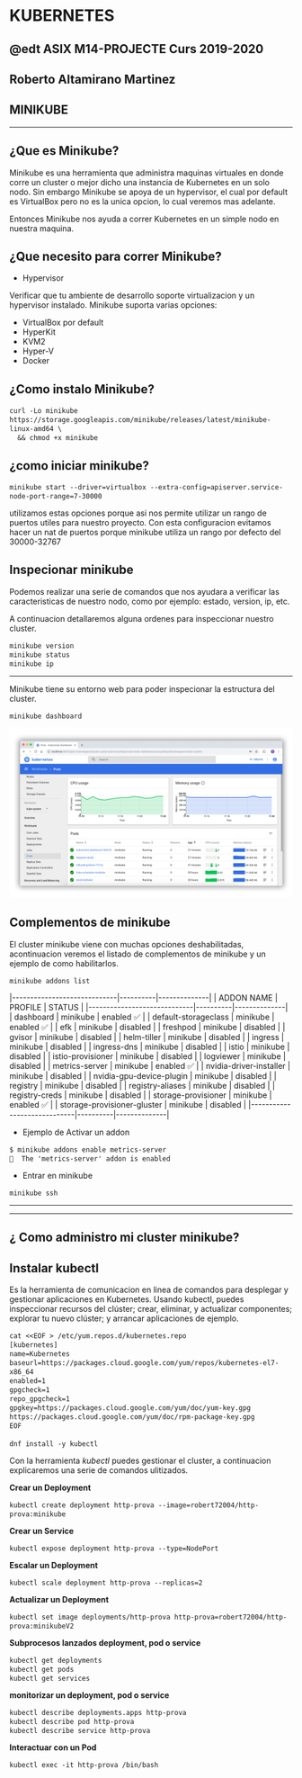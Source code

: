 # KUBERNETES
## @edt ASIX M14-PROJECTE Curs 2019-2020
## Roberto Altamirano Martinez
## MINIKUBE
---

## ¿Que es Minikube?

Minikube es una herramienta que administra maquinas virtuales en donde corre un cluster o mejor dicho una instancia de Kubernetes en un solo nodo.
Sin embargo Minikube se apoya de un hypervisor, el cual por default es VirtualBox pero no es la unica opcion, lo cual veremos mas adelante.

Entonces Minikube nos ayuda a correr Kubernetes en un simple nodo en nuestra maquina.

## ¿Que necesito para correr Minikube?

* Hypervisor

Verificar que tu ambiente de desarrollo soporte virtualizacion y un hypervisor instalado.
Minikube suporta varias opciones:

- VirtualBox por default
- HyperKit
- KVM2
- Hyper-V
- Docker



## ¿Como instalo Minikube?

```
curl -Lo minikube https://storage.googleapis.com/minikube/releases/latest/minikube-linux-amd64 \
  && chmod +x minikube
```

## ¿como iniciar minikube?

```
minikube start --driver=virtualbox --extra-config=apiserver.service-node-port-range=7-30000
```

utilizamos estas opciones porque asi nos permite utilizar un rango de puertos utiles para nuestro proyecto.
Con esta configuracion evitamos hacer un nat de puertos porque minikube utiliza un rango por defecto del 30000-32767

## Inspecionar minikube

Podemos realizar una serie de comandos que nos ayudara a verificar las caracteristicas de nuestro nodo, como por ejemplo: estado, version, ip, etc.

A continuacion detallaremos alguna ordenes para inspeccionar nuestro cluster.

```
minikube version
minikube status
minikube ip
```
---

Minikube tiene su entorno web para poder inspecionar la estructura del cluster.

```
minikube dashboard
```

![alt cloud](https://github.com/isx47262285/Project_kubernetes/blob/master/aux/ui-dashboard.png)


## Complementos de minikube

El cluster minikube viene con muchas opciones deshabilitadas, acontinuacion veremos el listado de complementos de minikube y un ejemplo de como 
habilitarlos.

```
minikube addons list
```

|-----------------------------|----------|--------------|
|         ADDON NAME          | PROFILE  |    STATUS    |
|-----------------------------|----------|--------------|
| dashboard                   | minikube | enabled ✅   |
| default-storageclass        | minikube | enabled ✅   |
| efk                         | minikube | disabled     |
| freshpod                    | minikube | disabled     |
| gvisor                      | minikube | disabled     |
| helm-tiller                 | minikube | disabled     |
| ingress                     | minikube | disabled     |
| ingress-dns                 | minikube | disabled     |
| istio                       | minikube | disabled     |
| istio-provisioner           | minikube | disabled     |
| logviewer                   | minikube | disabled     |
| metrics-server              | minikube | enabled ✅   |
| nvidia-driver-installer     | minikube | disabled     |
| nvidia-gpu-device-plugin    | minikube | disabled     |
| registry                    | minikube | disabled     |
| registry-aliases            | minikube | disabled     |
| registry-creds              | minikube | disabled     |
| storage-provisioner         | minikube | enabled ✅   |
| storage-provisioner-gluster | minikube | disabled     |
|-----------------------------|----------|--------------|


* Ejemplo de Activar un addon

```
$ minikube addons enable metrics-server
🌟  The 'metrics-server' addon is enabled

```


* Entrar en minikube

```
minikube ssh
```

---
---

## ¿ Como administro mi cluster minikube?

## Instalar **kubectl** 

Es la herramienta de comunicacion en linea de comandos para desplegar y gestionar aplicaciones en Kubernetes.
Usando kubectl, puedes inspeccionar recursos del clúster; crear, eliminar, y actualizar componentes; explorar tu nuevo clúster; y arrancar aplicaciones de ejemplo.


```
cat <<EOF > /etc/yum.repos.d/kubernetes.repo
[kubernetes]
name=Kubernetes
baseurl=https://packages.cloud.google.com/yum/repos/kubernetes-el7-x86_64
enabled=1
gpgcheck=1
repo_gpgcheck=1
gpgkey=https://packages.cloud.google.com/yum/doc/yum-key.gpg https://packages.cloud.google.com/yum/doc/rpm-package-key.gpg
EOF

dnf install -y kubectl
```


Con la herramienta *kubectl* puedes gestionar el cluster, a continuacion explicaremos una serie de comandos ulitizados.

**Crear un Deployment**

```
kubectl create deployment http-prova --image=robert72004/http-prova:minikube
```

**Crear un Service**

```
kubectl expose deployment http-prova --type=NodePort
```

**Escalar un Deployment**

```
kubectl scale deployment http-prova --replicas=2 
```

**Actualizar un Deployment**

```
kubectl set image deployments/http-prova http-prova=robert72004/http-prova:minikubeV2
```

**Subprocesos lanzados deployment, pod o service**

```
kubectl get deployments
kubectl get pods
kubectl get services
```


**monitorizar un deployment, pod o service**

```
kubectl describe deployments.apps http-prova 
kubectl describe pod http-prova
kubectl describe service http-prova
```

**Interactuar con un Pod**

```
kubectl exec -it http-prova /bin/bash
```




